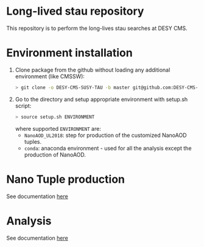 # Long-lived stau repository

This repository is to perform the long-lives stau searches at DESY CMS.

# Environment installation
1. Clone package from the github without loading any additional environment (like CMSSW):
   ```sh
   > git clone -o DESY-CMS-SUSY-TAU -b master git@github.com:DESY-CMS-SUSY-TAU/LLStaus_Run2.git
   ```
2. Go to the directory and setup appropriate environment with setup.sh script:
   ```sh
   > source setup.sh ENVIRONMENT
   ```
   where supported `ENVIRONMENT` are:
   - `NanoAOD_UL2018`: step for production of the customized NanoAOD tuples. 
   - `conda`: anaconda environment - used for all the analysis except the production of NanoAOD.

# Nano Tuple production
See documentation [here](Analysis/README.md)

# Analysis
See documentation [here](Production/README.md)
